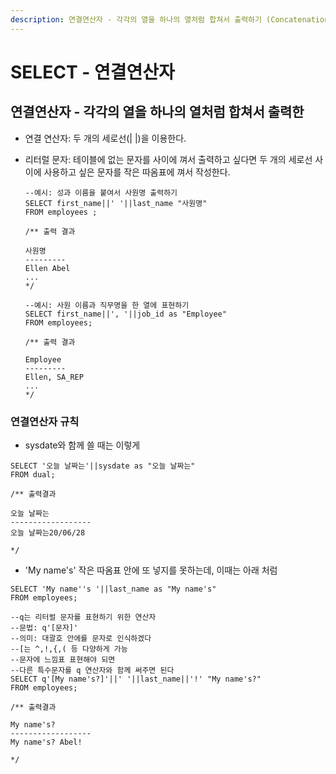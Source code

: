 ```yaml
---
description: 연결연산자 - 각각의 열을 하나의 열처럼 합쳐서 출력하기 (Concatenation Operator)
---
```


# SELECT - 연결연산자

## 연결연산자 - 각각의 열을 하나의 열처럼 합쳐서 출력한

* 연결 연산자: 두 개의 세로선\(\| \|\)을 이용한다.
* 리터럴 문자: 테이블에 없는 문자를 사이에 껴서 출력하고 싶다면 두 개의 세로선 사이에 사용하고 싶은 문자를 작은 따옴표에 껴서 작성한다.

  ```text
  --예시: 성과 이름을 붙여서 사원명 출력하기
  SELECT first_name||' '||last_name "사원명"
  FROM employees ;

  /** 출력 결과

  사원명
  ---------
  Ellen Abel 
  ...
  */
  ```

  ```text
  --예시: 사원 이름과 직무명을 한 열에 표현하기
  SELECT first_name||', '||job_id as "Employee"
  FROM employees;

  /** 출력 결과 

  Employee
  ---------
  Ellen, SA_REP
  ...
  */
  ```

### 연결연산자 규칙

* sysdate와 함께 쓸 때는 이렇게

```text
SELECT '오늘 날짜는'||sysdate as "오늘 날짜는"
FROM dual;

/** 출력결과 

오늘 날짜는
------------------
오늘 날짜는20/06/28

*/
```

* 'My name's' 작은 따옴표 안에 또 넣지를 못하는데, 이때는 아래 처럼

```text
SELECT 'My name''s '||last_name as "My name's"
FROM employees;

--q는 리터럴 문자를 표현하기 위한 연산자
--문법: q'[문자]' 
--의미: 대괄호 안에를 문자로 인식하겠다
--[는 ^,!,{,( 등 다양하게 가능
--문자에 느낌표 표현해야 되면 
--다른 특수문자를 q 연산자와 함께 써주면 된다 
SELECT q'[My name's?]'||' '||last_name||'!' "My name's?"
FROM employees;

/** 출력결과 

My name's?
------------------
My name's? Abel!

*/
```

